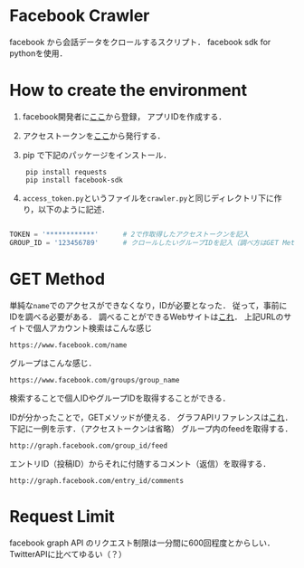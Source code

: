# Facebook Crawler

facebook から会話データをクロールするスクリプト．
facebook sdk for pythonを使用．

# How to create the environment

1. facebook開発者に[ここ](https://developers.facebook.com/docs/apps/register)から登録，
   アプリIDを作成する．

2. アクセストークンを[ここ](https://developers.facebook.com/tools/accesstoken/)から発行する．

3. pip で下記のパッケージをインストール．

```
    pip install requests
    pip install facebook-sdk
```

4. `access_token.py`というファイルを`crawler.py`と同じディレクトリ下に作り，以下のように記述．

```python

TOKEN = '************'      # 2で作取得したアクセストークンを記入
GROUP_ID = '123456789'      # クロールしたいグループIDを記入（調べ方はGET Methodを参照）

```



# GET Method

単純な`name`でのアクセスができなくなり，IDが必要となった．
従って，事前にIDを調べる必要がある．
調べることができるWebサイトは[これ](https://lookup-id.com/)．
上記URLのサイトで個人アカウント検索はこんな感じ

    https://www.facebook.com/name

グループはこんな感じ．

    https://www.facebook.com/groups/group_name

検索することで個人IDやグループIDを取得することができる．


IDが分かったことで，GETメソッドが使える．
グラフAPIリファレンスは[これ](https://developers.facebook.com/docs/graph-api/reference)．
下記に一例を示す．（アクセストークンは省略）
グループ内のfeedを取得する．

    http://graph.facebook.com/group_id/feed

エントリID（投稿ID）からそれに付随するコメント（返信）を取得する．

    http://graph.facebook.com/entry_id/comments


# Request Limit

facebook graph API のリクエスト制限は一分間に600回程度とからしい．
TwitterAPIに比べてゆるい（？）



